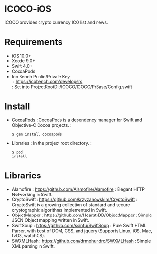 # ICOCO-iOS
ICOCO provides crypto currency ICO list and news.

# Requirements
* iOS 10.0+
* Xcode 9.0+
* Swift 4.0+
* CocoaPods
* Ico Bench Public/Private Key \
  : https://icobench.com/developers \
  : Set into ProjectRootDir/ICOCO/ICOCO/PrBase/Config.swift

# Install
* [CocoaPods](https://cocoapods.org)
  : CocoaPods is a dependency manager for Swift and Objective-C Cocoa projects.
  : <pre><code>$ gem install cocoapods</code></pre>
* Libraries
  : In the project root directory.
  : <pre><code>$ pod install</code></pre>

# Libraries
* Alamofire
  : https://github.com/Alamofire/Alamofire
  : Elegant HTTP Networking in Swift.
* CryptoSwift
  : https://github.com/krzyzanowskim/CryptoSwift
  : CryptoSwift is a growing collection of standard and secure cryptographic algorithms implemented in Swift.
* ObjectMapper
  : https://github.com/Hearst-DD/ObjectMapper
  : Simple JSON Object mapping written in Swift.
* SwiftSoup
  : https://github.com/scinfu/SwiftSoup
  : Pure Swift HTML Parser, with best of DOM, CSS, and jquery (Supports Linux, iOS, Mac, tvOS, watchOS).
* SWXMLHash
  : https://github.com/drmohundro/SWXMLHash
  : Simple XML parsing in Swift.
